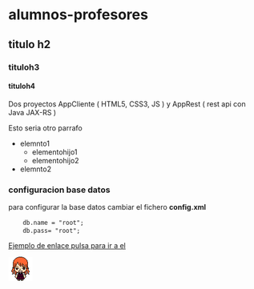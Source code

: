 # alumnos-profesores
## titulo h2
### tituloh3
#### tituloh4
Dos proyectos AppCliente ( HTML5, CSS3, JS ) y AppRest ( rest api con Java JAX-RS )

Esto seria otro parrafo

- elemnto1
    - elementohijo1
    - elementohijo2
- elemnto2

### configuracion base datos

para configurar la base datos cambiar el fichero **config.xml**

~~~
    db.name = "root";
    db.pass= "root";
~~~


[Ejemplo de enlace pulsa para ir a el](https://github.com/ipartek)


![imagen avatar1](https://github.com/ipartek/alumnos-profesores/blob/master/appclient/img/avatar1.png)
